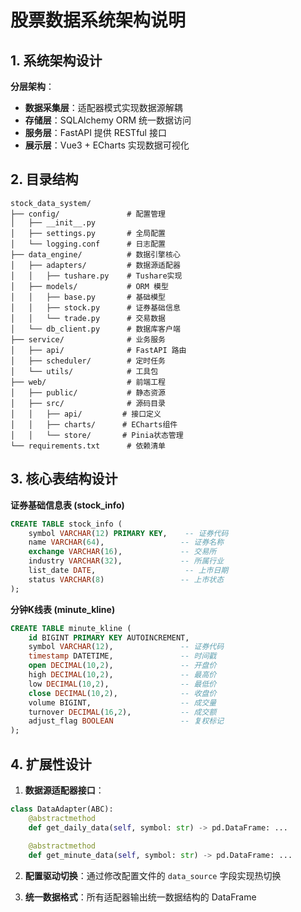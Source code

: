 # 股票数据系统架构说明

## 1. 系统架构设计

**分层架构**：
- **数据采集层**：适配器模式实现数据源解耦
- **存储层**：SQLAlchemy ORM 统一数据访问
- **服务层**：FastAPI 提供 RESTful 接口
- **展示层**：Vue3 + ECharts 实现数据可视化

## 2. 目录结构

```
stock_data_system/
├── config/               # 配置管理
│   ├── __init__.py
│   ├── settings.py       # 全局配置
│   └── logging.conf      # 日志配置
├── data_engine/          # 数据引擎核心
│   ├── adapters/         # 数据源适配器
│   │   ├── tushare.py    # Tushare实现
│   ├── models/           # ORM 模型
│   │   ├── base.py       # 基础模型
│   │   ├── stock.py      # 证券基础信息
│   │   └── trade.py      # 交易数据
│   └── db_client.py      # 数据库客户端
├── service/              # 业务服务
│   ├── api/              # FastAPI 路由
│   ├── scheduler/        # 定时任务
│   └── utils/            # 工具包
├── web/                  # 前端工程
│   ├── public/           # 静态资源
│   ├── src/              # 源码目录
│   │   ├── api/         # 接口定义
│   │   ├── charts/      # ECharts组件
│   │   └── store/       # Pinia状态管理
└── requirements.txt      # 依赖清单
```

## 3. 核心表结构设计

**证券基础信息表 (stock_info)**
```sql
CREATE TABLE stock_info (
    symbol VARCHAR(12) PRIMARY KEY,    -- 证券代码
    name VARCHAR(64),                 -- 证券名称
    exchange VARCHAR(16),             -- 交易所
    industry VARCHAR(32),             -- 所属行业
    list_date DATE,                    -- 上市日期
    status VARCHAR(8)                 -- 上市状态
);
```

**分钟K线表 (minute_kline)**
```sql
CREATE TABLE minute_kline (
    id BIGINT PRIMARY KEY AUTOINCREMENT,
    symbol VARCHAR(12),               -- 证券代码
    timestamp DATETIME,               -- 时间戳
    open DECIMAL(10,2),               -- 开盘价
    high DECIMAL(10,2),               -- 最高价
    low DECIMAL(10,2),                -- 最低价
    close DECIMAL(10,2),              -- 收盘价
    volume BIGINT,                    -- 成交量
    turnover DECIMAL(16,2),           -- 成交额
    adjust_flag BOOLEAN               -- 复权标记
);
```

## 4. 扩展性设计

1. **数据源适配器接口**：
```python
class DataAdapter(ABC):
    @abstractmethod
    def get_daily_data(self, symbol: str) -> pd.DataFrame: ...
    
    @abstractmethod 
    def get_minute_data(self, symbol: str) -> pd.DataFrame: ...
```

2. **配置驱动切换**：通过修改配置文件的 `data_source` 字段实现热切换

3. **统一数据格式**：所有适配器输出统一数据结构的 DataFrame